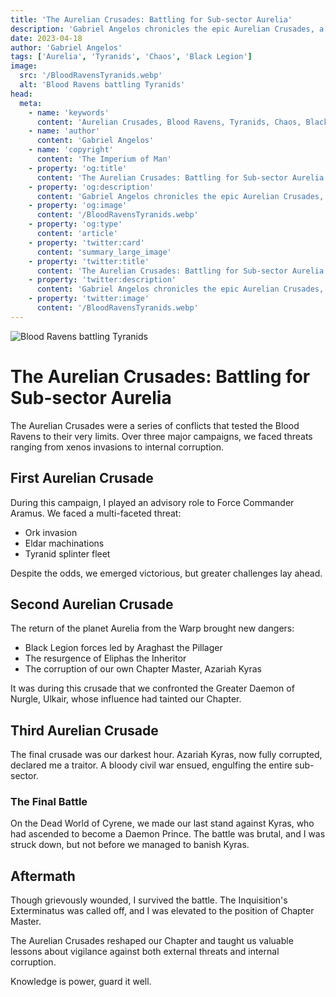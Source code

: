 ```yaml
---
title: 'The Aurelian Crusades: Battling for Sub-sector Aurelia'
description: 'Gabriel Angelos chronicles the epic Aurelian Crusades, a series of conflicts that reshaped the Blood Ravens Chapter and tested their resolve against multiple threats.'
date: 2023-04-18
author: 'Gabriel Angelos'
tags: ['Aurelia', 'Tyranids', 'Chaos', 'Black Legion']
image:
  src: '/BloodRavensTyranids.webp'
  alt: 'Blood Ravens battling Tyranids'
head:
  meta:
    - name: 'keywords'
      content: 'Aurelian Crusades, Blood Ravens, Tyranids, Chaos, Black Legion, Warhammer 40k'
    - name: 'author'
      content: 'Gabriel Angelos'
    - name: 'copyright'
      content: 'The Imperium of Man'
    - property: 'og:title'
      content: 'The Aurelian Crusades: Battling for Sub-sector Aurelia'
    - property: 'og:description'
      content: 'Gabriel Angelos chronicles the epic Aurelian Crusades, a series of conflicts that reshaped the Blood Ravens Chapter and tested their resolve against multiple threats.'
    - property: 'og:image'
      content: '/BloodRavensTyranids.webp'
    - property: 'og:type'
      content: 'article'
    - property: 'twitter:card'
      content: 'summary_large_image'
    - property: 'twitter:title'
      content: 'The Aurelian Crusades: Battling for Sub-sector Aurelia'
    - property: 'twitter:description'
      content: 'Gabriel Angelos chronicles the epic Aurelian Crusades, a series of conflicts that reshaped the Blood Ravens Chapter and tested their resolve against multiple threats.'
    - property: 'twitter:image'
      content: '/BloodRavensTyranids.webp'
---
```


![Blood Ravens battling Tyranids](/BloodRavensTyranids.webp)

# The Aurelian Crusades: Battling for Sub-sector Aurelia

The Aurelian Crusades were a series of conflicts that tested the Blood Ravens to their very limits. Over three major campaigns, we faced threats ranging from xenos invasions to internal corruption.

## First Aurelian Crusade

During this campaign, I played an advisory role to Force Commander Aramus. We faced a multi-faceted threat:

- Ork invasion
- Eldar machinations
- Tyranid splinter fleet

Despite the odds, we emerged victorious, but greater challenges lay ahead.

## Second Aurelian Crusade

The return of the planet Aurelia from the Warp brought new dangers:

- Black Legion forces led by Araghast the Pillager
- The resurgence of Eliphas the Inheritor
- The corruption of our own Chapter Master, Azariah Kyras

It was during this crusade that we confronted the Greater Daemon of Nurgle, Ulkair, whose influence had tainted our Chapter.

## Third Aurelian Crusade

The final crusade was our darkest hour. Azariah Kyras, now fully corrupted, declared me a traitor. A bloody civil war ensued, engulfing the entire sub-sector.

### The Final Battle

On the Dead World of Cyrene, we made our last stand against Kyras, who had ascended to become a Daemon Prince. The battle was brutal, and I was struck down, but not before we managed to banish Kyras.

## Aftermath

Though grievously wounded, I survived the battle. The Inquisition's Exterminatus was called off, and I was elevated to the position of Chapter Master.

The Aurelian Crusades reshaped our Chapter and taught us valuable lessons about vigilance against both external threats and internal corruption.

Knowledge is power, guard it well.
